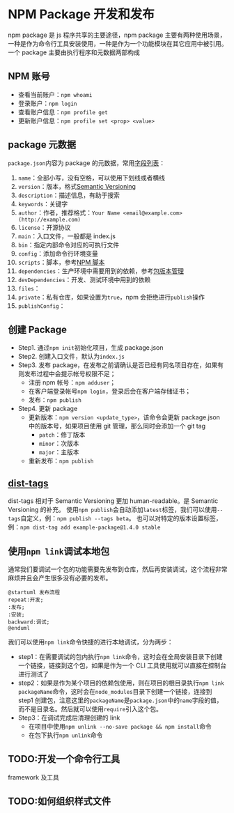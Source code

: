 # NPM Package 开发和发布

npm package 是 js 程序共享的主要途径，npm package 主要有两种使用场景，一种是作为命令行工具安装使用，一种是作为一个功能模块在其它应用中被引用。
一个 package 主要由执行程序和元数据两部构成

## NPM 账号

- 查看当前账户：`npm whoami`
- 登录账户：`npm login`
- 查看账户信息：`npm profile get`
- 更新账户信息：`npm profile set <prop> <value>`

## package 元数据

`package.json`内容为 package 的元数据，常用[字段列表](https://docs.npmjs.com/cli/v6/configuring-npm/package-json)：

1. `name`：全部小写，没有空格，可以使用下划线或者横线
2. `version`：版本，格式[Semantic Versioning](../../14-Solutions/Semantic%20Versioning.md)
3. `description`：描述信息，有助于搜索
4. `keywords`：关键字
5. `author`：作者，推荐格式：`Your Name <email@example.com> (http://example.com)`
6. `license`：开源协议
7. `main`：入口文件，一般都是 index.js
8. `bin`：指定内部命令对应的可执行文件
9. `config`：添加命令行环境变量
10. `scripts`：脚本，参考[NPM 脚本](./scripts.md)
11. `dependencies`：生产环境中需要用到的依赖，参考[包版本管理](./package%20version.md)
12. `devDependencies`：开发、测试环境中用到的依赖
13. `files`：
14. `private`：私有仓库，如果设置为`true`，npm 会拒绝进行`publish`操作
15. `publishConfig`：

## 创建 Package

- Step1. 通过`npm init`初始化项目，生成 package.json
- Step2. 创建入口文件，默认为`index.js`
- Step3. 发布 package，在发布之前请确认是否已经有同名项目存在，如果有则发布过程中会提示帐号权限不足；
  - 注册 npm 帐号：`npm adduser`；
  - 在客户端登录帐号`npm login`，登录后会在客户端存储证书；
  - 发布：`npm publish`
- Step4. 更新 package
  - 更新版本：`npm version <update_type>`，该命令会更新 package.json 中的版本号，如果项目使用 git 管理，那么同时会添加一个 git tag
    - `patch`：修丁版本
    - `minor`：次版本
    - `major`：主版本
  - 重新发布：`npm publish`

## [dist-tags](https://docs.npmjs.com/cli/v7/commands/npm-dist-tag)

dist-tags 相对于 Semantic Versioning 更加 human-readable。是 Semantic Versioning 的补充。
使用`npm publish`会自动添加`latest`标签，我们可以使用`--tags`自定义，例：`npm publish --tags beta`。
也可以对特定的版本设置标签，例：`npm dist-tag add example-package@1.4.0 stable`

## 使用`npm link`调试本地包

通常我们要调试一个包的功能需要先发布到仓库，然后再安装调试，这个流程非常麻烦并且会产生很多没有必要的发布。

```plantuml
@startuml 发布流程
repeat:开发;
:发布;
:安装;
backward:调试;
@enduml
```

我们可以使用`npm link`命令快捷的进行本地调试，分为两步：

- step1：在需要调试的包内执行`npm link`命令，这时会在全局安装目录下创建一个链接，链接到这个包，如果是作为一个 CLI 工具使用就可以直接在控制台进行测试了
- step2：如果是作为某个项目的依赖包使用，则在项目的根目录执行`npm link packageName`命令，这时会在`node_modules`目录下创建一个链接，连接到 step1 创建包，注意这里的`packageName`是`package.json`中的`name`字段的值，而不是目录名。然后就可以使用`require`引入这个包。
- Step3：在调试完成后清理创建的 link
  - 在项目中使用`npm unlink --no-save package && npm install`命令
  - 在包下执行`npm unlink`命令

## TODO:开发一个命令行工具

framework 及工具

## TODO:如何组织样式文件
